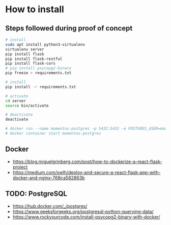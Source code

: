 # How to install

## Steps followed during proof of concept

```bash
# install
sudo apt install python3-virtualenv
virtualenv server
pip install flask
pip install flask-restful
pip install flask-cors
# pip install psycopg2-binary
pip freeze > requirements.txt

# install
pip install -r requirements.txt

# activate
cd server
source bin/activate

# deactivate
deactivate

# docker run --name momentos-postgres -p 5432:5432 -e POSTGRES_USER=momentos -e POSTGRES_PASSWORD=mysecretpassword -d postgres
# docker container start momentos-postgres
```

## Docker

- <https://blog.miguelgrinberg.com/post/how-to-dockerize-a-react-flask-project>
- <https://medium.com/swlh/deploy-and-secure-a-react-flask-app-with-docker-and-nginx-768ca582863b>

## TODO: PostgreSQL

- <https://hub.docker.com/_/postgres/>
- <https://www.geeksforgeeks.org/postgresql-python-querying-data/>
- <https://www.rockyourcode.com/install-psycopg2-binary-with-docker/>
